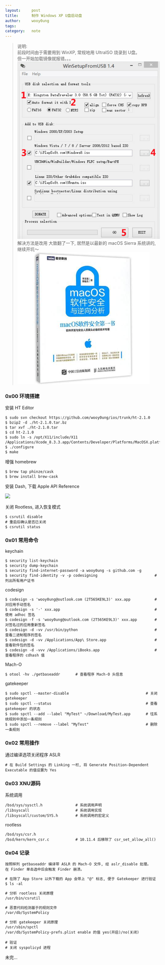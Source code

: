 ```yaml
---
layout:     post
title:      制作 Windows XP U盘启动盘
author:     wooy0ung
tags: 		
category:  	note
---
```



>说明:  
>前段时间由于需要用到 WinXP, 常规地用 UltraISO 烧录到 U盘。  
>但一开始加载镜像就报错。。。
![](/assets/img/note/2017-09-16-winxp-udisk-install/0x00.png)
>解决方法是改用
>大致翻了一下, 居然是以最新的 macOS Sierra 系统讲的, 继续开坑～  
![](/assets/img/note/2017-09-12-macos-app-re/0x00.jpg)
<!-- more -->


### 0x00 环境搭建

安装 HT Editor

```
$ sudo svn checkout https://github.com/wooy0ung/ios/trunk/ht-2.1.0
$ bzip2 -d ./ht-2.1.0.tar.bz
$ tar xvf ./ht-2.1.0.tar
$ cd ht-2.1.0
$ sudo ln -s /opt/X11/include/X11 /Applications/Xcode_8.3.3.app/Contents/Developer/Platforms/MacOSX.platform/Developer/SDKs/MacOSX.sdk/usr/include
$ ./configure
$ make
```

增强 homebrew

```
$ brew tap phinze/cask
$ brew install brew-cask
```

安装 Dash, 下载 Apple API Reference

![](/assets/img/note/2017-09-12-macos-app-re/0x01.jpg)

关闭 Rootless, 进入恢复模式

```
$ csrutil disable
# 重启后确认是否已关闭
$ csrutil status
```


### 0x01 常用命令

keychain

```
$ security list-keychain
$ security dump-keychain
$ security find-internet-password -a wooy0ung -s github.com -g
$ security find-identity -v -p codesigning							# 列出所有用户证书
```

codesign

```
$ codesign -s 'wooy0ung@outlook.com (2T565KE9L3)' xxx.app			# 对应用手动签名
$ codesign -s '-' xxx.app											# 使用 adhoc 签名
$ codesign -f -s 'wooy0ung@outlook.com (2T565KE9L3)' xxx.app		# 对签名过的应用重新签名
$ codesign -d -vv /usr/bin/python									# 查看二进制程序的签名
$ codesign -d -vv /Applications/App\ Store.app						# 查看软件包的签名
$ codesign -d -vvv /Applications/iBooks.app							# 查看程序的 cdhash 值
```

Mach-O

```
$ otool -hv ./getbaseaddr		# 查看程序 Mach-O 头信息
```

gatekeeper

```
$ sudo spctl --master-disable									# 关闭 gatekeeper
$ sudo spctl --status											# 查看 gatekeeper 的状态
$ sudo spctl --add --label "MyTest" ~/Download/MyTest.app		# 往系统规则中添加一条规则
$ sudo spctl --remove --label "MyTest"							# 删除一条规则
```


### 0x02 常用操作

通过编译选项关闭程序 ASLR

```
# 在 Build Settings 的 Linking 一栏, 将 Generate Position-Dependent Executable 的值设置为 Yes
```


### 0x03 XNU源码

系统调用

```
/bsd/sys/sysctl.h				# 系统调用声明
/libsyscall						# 系统调用实现
/libsyscall/custom/SYS.h		# 系统调用的宏定义
```

rootless

```
/bsd/sys/csr.h
/bsd/kern/kern_csr.c			# 10.11.4 后移除了 csr_set_allow_all()
```


### 0x04 记录

```
按照样列 getbaseaddr 编译带 ASLR 的 Mach-O 文件, 经 aslr_disable 处理。
在 Finder 单击选中后会触发 Finder 崩溃。
```

```
# 在除了 App Store 以外下载的 App 会带上 "@" 标志, 便于 Gatekeeper 进行验证
$ ls -al
```

```
# 分析 rootless 关闭原理
/usr/bin/csrutil
```

```
# 恶意代码检测基于的规则文件
/var/db/SystemPolicy
```

```
# 分析 gatekeeper 关闭原理
/usr/sbin/spctl
/var/db/SystemPolicy-prefs.plist enable 的值 yes(开启)/no(关闭)

# 验证
# 关闭 syspolicyd 进程
```

未完...
